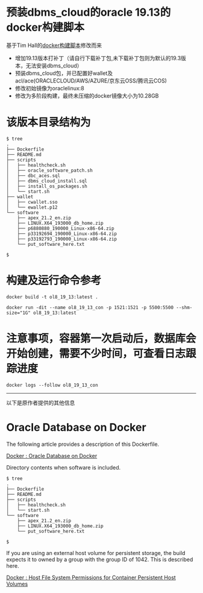 # 预装dbms_cloud的oracle 19.13的docker构建脚本

基于Tim Hall的[docker构建脚本](https://github.com/oraclebase/dockerfiles/tree/master/database/ol8_19)修改而来   
- 增加19.13版本打补丁（请自行下载补丁包,未下载补丁包则为默认的19.3版本，无法安装dbms_cloud） 
- 预装dbms_cloud包，并已配置好wallet及acl/ace(ORACLECLOUD/AWS/AZURE/京东云OSS/腾讯云COS) 
- 修改初始镜像为oraclelinux:8  
- 修改为多阶段构建，最终未压缩的docker镜像大小为10.28GB  

# 该版本目录结构为   

```
$ tree
.
├── Dockerfile
├── README.md
├── scripts
│   ├── healthcheck.sh
│   ├── oracle_software_patch.sh
│   ├── dbc_aces.sql
│   ├── dbms_cloud_install.sql
│   ├── install_os_packages.sh
│   └── start.sh
├── wallet
│   ├── cwallet.sso
│   └── ewallet.p12
└── software
    ├── apex_21.2_en.zip
    ├── LINUX.X64_193000_db_home.zip
    ├── p6880880_190000_Linux-x86-64.zip
    ├── p33192694_190000_Linux-x86-64.zip
    ├── p33192793_190000_Linux-x86-64.zip
    └── put_software_here.txt

$
```

# 构建及运行命令参考
```
docker build -t ol8_19_13:latest .

docker run -dit --name ol8_19_13_con -p 1521:1521 -p 5500:5500 --shm-size="1G" ol8_19_13:latest
```
# 注意事项，容器第一次启动后，数据库会开始创建，需要不少时间，可查看日志跟踪进度
```
docker logs --follow ol8_19_13_con
```

----------
以下是原作者提供的其他信息   
# Oracle Database on Docker

The following article provides a description of this Dockerfile.

[Docker : Oracle Database on Docker](https://oracle-base.com/articles/linux/docker-oracle-database-on-docker)

Directory contents when software is included.

```
$ tree
.
├── Dockerfile
├── README.md
├── scripts
│   ├── healthcheck.sh
│   └── start.sh
└── software
    ├── apex_21.2_en.zip
    ├── LINUX.X64_193000_db_home.zip
    └── put_software_here.txt

$
```

If you are using an external host volume for persistent storage, the build expects it to owned by a group with the group ID of 1042. This is described here.

[Docker : Host File System Permissions for Container Persistent Host Volumes](https://oracle-base.com/articles/linux/docker-host-file-system-permissions-for-container-persistent-host-volumes)
